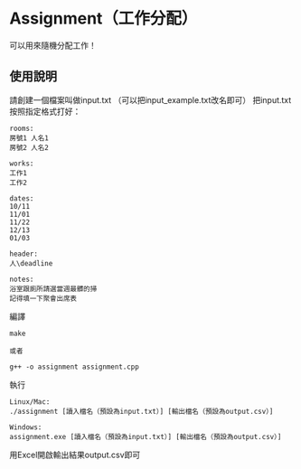 Assignment（工作分配）
===

可以用來隨機分配工作！

使用說明
---
請創建一個檔案叫做input.txt （可以把input_example.txt改名即可）
把input.txt按照指定格式打好：
```
rooms:
房號1 人名1
房號2 人名2

works:
工作1
工作2

dates:
10/11
11/01
11/22
12/13
01/03

header:
人\deadline

notes:
浴室跟廁所請選當週最髒的掃
記得填一下聚會出席表
```

編譯
```
make

或者

g++ -o assignment assignment.cpp
```

執行
```
Linux/Mac:
./assignment [讀入檔名（預設為input.txt）] [輸出檔名（預設為output.csv）]

Windows:
assignment.exe [讀入檔名（預設為input.txt）] [輸出檔名（預設為output.csv）]
```

用Excel開啟輸出結果output.csv即可